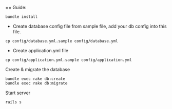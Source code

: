 == Guide:

```
bundle install
```
- Create database config file from sample file, add your db config into this file.
```
cp config/database.yml.sample config/database.yml
```
- Create application.yml file
```
cp config/application.yml.sample config/application.yml
```

Create & migrate the database

```
bundle exec rake db:create
bundle exec rake db:migrate
```
Start server
```
rails s
```

